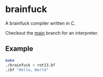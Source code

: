 # brainfuck

A brainfuck compiler written in C.

Checkout the [main](https://github.com/cvanloo/brainfuck) branch for an interpreter.

## Example

```sh
make
./brainfuck < rot13.bf
./bf "Hello, World"
```
